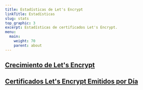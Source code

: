 ```yaml
---
title: Estadísticas de Let's Encrypt
linkTitle: Estadísticas
slug: stats
top_graphic: 3
excerpt: Estadísticas de certificados Let's Encrypt.
menu:
  main:
    weight: 70
    parent: about
---
```


<div class="figure">
  <h2><a name="growth" href="#growth"
    >Crecimiento de Let's Encrypt</a></h2>
  <div id="activeUsage" title="Crecimiento de Let's Encrypt" class="statsgraph"></div>
</div>

<div class="figure">
  <h2><a name="daily-issuance" href="#daily-issuance"
    >Certificados Let's Encrypt Emitidos por Día</a></h2>
  <div id="issuancePerDay" title="Certificados Let's Encrypt Emitidos por Día" class="statsgraph"></div>
</div>

<script src="/js/stats.js" async></script>
<script src="/js/plotly-min.js" async></script>
